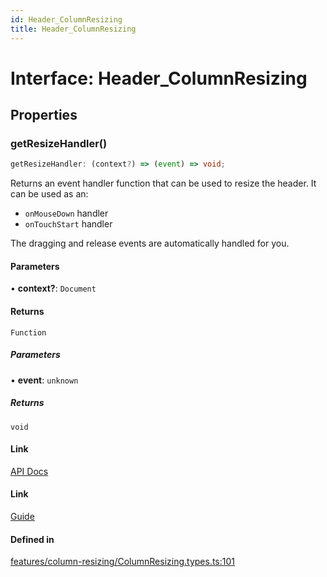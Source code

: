 ```yaml
---
id: Header_ColumnResizing
title: Header_ColumnResizing
---
```


# Interface: Header\_ColumnResizing

## Properties

### getResizeHandler()

```ts
getResizeHandler: (context?) => (event) => void;
```

Returns an event handler function that can be used to resize the header. It can be used as an:
- `onMouseDown` handler
- `onTouchStart` handler

The dragging and release events are automatically handled for you.

#### Parameters

• **context?**: `Document`

#### Returns

`Function`

##### Parameters

• **event**: `unknown`

##### Returns

`void`

#### Link

[API Docs](https://tanstack.com/table/v8/docs/api/features/column-sizing#getresizehandler)

#### Link

[Guide](https://tanstack.com/table/v8/docs/guide/column-sizing)

#### Defined in

[features/column-resizing/ColumnResizing.types.ts:101](https://github.com/TanStack/table/blob/main/packages/table-core/src/features/column-resizing/ColumnResizing.types.ts#L101)
